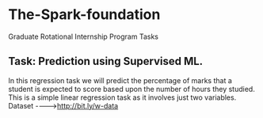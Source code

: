 # The-Spark-foundation
Graduate Rotational Internship Program Tasks 
## Task: Prediction using Supervised ML. 
In this regression task we will predict the percentage of marks that a student is expected to score based upon the number of hours they studied. This is a simple linear regression task as it involves just two variables.
Dataset ---->http://bit.ly/w-data
